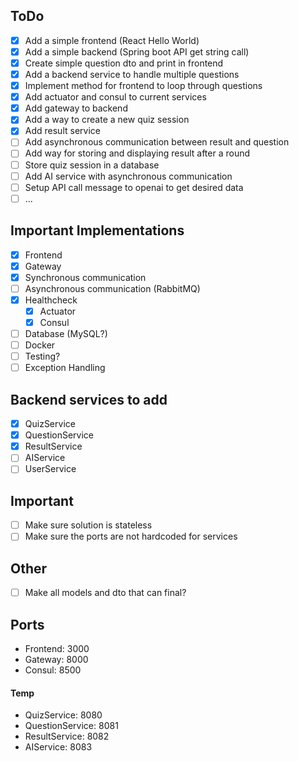 ## ToDo

- [x] Add a simple frontend (React Hello World)
- [x] Add a simple backend (Spring boot API get string call)
- [x] Create simple question dto and print in frontend
- [x] Add a backend service to handle multiple questions
- [x] Implement method for frontend to loop through questions
- [x] Add actuator and consul to current services
- [x] Add gateway to backend
- [x] Add a way to create a new quiz session
- [x] Add result service
- [ ] Add asynchronous communication between result and question
- [ ] Add way for storing and displaying result after a round
- [ ] Store quiz session in a database
- [ ] Add AI service with asynchronous communication
- [ ] Setup API call message to openai to get desired data
- [ ] ...

## Important Implementations

- [x] Frontend
- [x] Gateway
- [x] Synchronous communication
- [ ] Asynchronous communication (RabbitMQ)
- [x] Healthcheck
  - [x] Actuator
  - [x] Consul
- [ ] Database (MySQL?)
- [ ] Docker
- [ ] Testing?
- [ ] Exception Handling

## Backend services to add

- [x] QuizService
- [x] QuestionService
- [x] ResultService
- [ ] AIService
- [ ] UserService

## Important

- [ ] Make sure solution is stateless
- [ ] Make sure the ports are not hardcoded for services

## Other

- [ ] Make all models and dto that can final?

## Ports

- Frontend: 3000
- Gateway: 8000
- Consul: 8500

#### Temp

- QuizService: 8080
- QuestionService: 8081
- ResultService: 8082
- AIService: 8083
